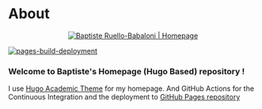 # About

<p align="center"><a href="https://brbabaloni.github.io" target="_blank" rel="noopener"><img src="https://brbabaloni.github.io/authors/brbabaloni/avatar_hu81f30a7a59f3022df0190f92cf907454_551852_270x270_fill_lanczos_center_3.png" alt="Baptiste Ruello-Babaloni | Homepage"></a></p>

[![pages-build-deployment](https://github.com/brbabaloni/brbabaloni.github.io/actions/workflows/pages/pages-build-deployment/badge.svg?branch=production)](https://github.com/brbabaloni/brbabaloni.github.io/actions/workflows/pages/pages-build-deployment)

### Welcome to Baptiste's Homepage (Hugo Based) repository !

I use [Hugo Academic Theme](https://github.com/wowchemy/starter-hugo-academic) for my homepage. And GitHub Actions for the Continuous Integration and the deployment to [GitHub Pages repository](https://github.com/brbabaloni/brbabaloni.github.io)
